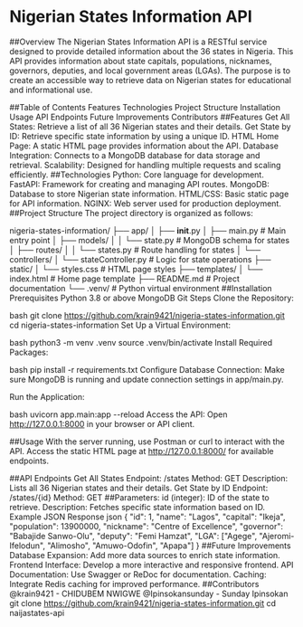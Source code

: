 # Nigerian States Information API
##Overview
The Nigerian States Information API is a RESTful service designed to provide detailed information about the 36 states in Nigeria. This API provides information about state capitals, populations, nicknames, governors, deputies, and local government areas (LGAs). The purpose is to create an accessible way to retrieve data on Nigerian states for educational and informational use.

##Table of Contents
Features
Technologies
Project Structure
Installation
Usage
API Endpoints
Future Improvements
Contributors
##Features
Get All States: Retrieve a list of all 36 Nigerian states and their details.
Get State by ID: Retrieve specific state information by using a unique ID.
HTML Home Page: A static HTML page provides information about the API.
Database Integration: Connects to a MongoDB database for data storage and retrieval.
Scalability: Designed for handling multiple requests and scaling efficiently.
##Technologies
Python: Core language for development.
FastAPI: Framework for creating and managing API routes.
MongoDB: Database to store Nigerian state information.
HTML/CSS: Basic static page for API information.
NGINX: Web server used for production deployment.
##Project Structure
The project directory is organized as follows:


nigeria-states-information/
├── app/
│   ├── __init__.py
│   ├── main.py                # Main entry point
│   ├── models/
│   │   └── state.py           # MongoDB schema for states
│   ├── routes/
│   │   └── states.py          # Route handling for states
│   └── controllers/
│       └── stateController.py # Logic for state operations
├── static/
│   └── styles.css             # HTML page styles
├── templates/
│   └── index.html             # Home page template
├── README.md                  # Project documentation
└── .venv/                     # Python virtual environment
##Installation
Prerequisites
Python 3.8 or above
MongoDB
Git
Steps
Clone the Repository:

bash
git clone https://github.com/krain9421/nigeria-states-information.git
cd nigeria-states-information
Set Up a Virtual Environment:

bash
python3 -m venv .venv
source .venv/bin/activate
Install Required Packages:

bash
pip install -r requirements.txt
Configure Database Connection: Make sure MongoDB is running and update connection settings in app/main.py.

Run the Application:

bash
uvicorn app.main:app --reload
Access the API: Open http://127.0.0.1:8000 in your browser or API client.

##Usage
With the server running, use Postman or curl to interact with the API. Access the static HTML page at http://127.0.0.1:8000/ for available endpoints.

##API Endpoints
Get All States
Endpoint: /states
Method: GET
Description: Lists all 36 Nigerian states and their details.
Get State by ID
Endpoint: /states/{id}
Method: GET
##Parameters:
id (integer): ID of the state to retrieve.
Description: Fetches specific state information based on ID.
Example JSON Response
json
{
  "id": 1,
  "name": "Lagos",
  "capital": "Ikeja",
  "population": 13900000,
  "nickname": "Centre of Excellence",
  "governor": "Babajide Sanwo-Olu",
  "deputy": "Femi Hamzat",
  "LGA": ["Agege", "Ajeromi-Ifelodun", "Alimosho", "Amuwo-Odofin", "Apapa"]
}
##Future Improvements
Database Expansion: Add more data sources to enrich state information.
Frontend Interface: Develop a more interactive and responsive frontend.
API Documentation: Use Swagger or ReDoc for documentation.
Caching: Integrate Redis caching for improved performance.
##Contributors
@krain9421 - CHIDUBEM NWIGWE
@Ipinsokansunday - Sunday Ipinsokan
   git clone https://github.com/krain9421/nigeria-states-information.git
   cd naijastates-api
